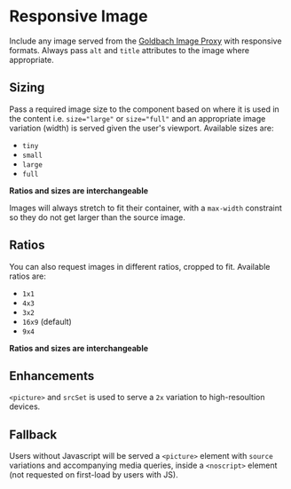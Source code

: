 # Responsive Image

Include any image served from the [Goldbach Image Proxy](https://cms.azbe.lovelysystems.com/docs/mobile_imageproxy.html) with responsive formats. Always pass `alt` and `title` attributes to the image where appropriate.

## Sizing

Pass a required image size to the component based on where it is used in the content i.e. `size="large"` or `size="full"` and an appropriate image variation (width) is served given the user's viewport. Available sizes are:

* `tiny`
* `small`
* `large`
* `full`

**Ratios and sizes are interchangeable**

Images will always stretch to fit their container, with a `max-width` constraint so they do not get larger than the source image.

## Ratios

You can also request images in different ratios, cropped to fit. Available ratios are:

* `1x1`
* `4x3`
* `3x2`
* `16x9` (default)
* `9x4`

**Ratios and sizes are interchangeable**

## Enhancements

`<picture>` and `srcSet` is used to serve a `2x` variation to high-resoultion devices.

## Fallback

Users without Javascript will be served a `<picture>` element with `source` variations and accompanying media queries, inside a `<noscript>` element (not requested on first-load by users with JS).
